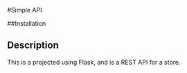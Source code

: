 #Simple API

##Installation

## Description
This is a projected using Flask, and is a REST API for a store. 
